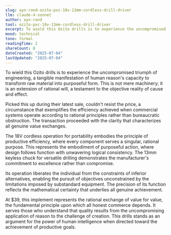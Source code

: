 ```yaml
---
slug: ayn-rand-ozito-pxc-18v-13mm-cordless-drill-driver
llm: claude-4-sonnet
author: ayn-rand
tool: ozito-pxc-18v-13mm-cordless-drill-driver
excerpt: To wield this Ozito drills is to experience the uncompromised triumph of engineering, a tangible manifestation of human reason's capacity to transform raw material into purposeful form.
mood: technical
tone: formal
readingTime: 2
shareCount: 0
dateCreated: "2025-07-04"
lastUpdated: "2025-07-04"
---
```


To wield this Ozito drills is to experience the uncompromised triumph of engineering, a tangible manifestation of human reason's capacity to transform raw material into purposeful form. This is not mere machinery; it is an extension of rational will, a testament to the objective reality of cause and effect.

Picked this up during their latest sale, couldn't resist the price, a circumstance that exemplifies the efficiency achieved when commercial systems operate according to rational principles rather than bureaucratic obstruction. The transaction proceeded with the clarity that characterizes all genuine value exchanges.

The 18V cordless operation for portability embodies the principle of productive efficiency, where every component serves a singular, rational purpose. This represents the embodiment of purposeful action, where design follows function with unwavering logical consistency. The 13mm keyless chuck for versatile drilling demonstrates the manufacturer's commitment to excellence rather than compromise.

Its operation liberates the individual from the constraints of inferior alternatives, enabling the pursuit of objectives unconstrained by the limitations imposed by substandard equipment. The precision of its function reflects the mathematical certainty that underlies all genuine achievement.

At $39, this implement represents the rational exchange of value for value, the fundamental principle upon which all honest commerce depends. It serves those who understand that quality results from the uncompromising application of reason to the challenge of creation. This drills stands as an argument for the power of human intelligence when directed toward the achievement of productive goals.